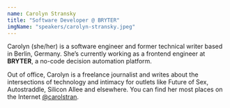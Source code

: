 ```yaml
---
name: Carolyn Stransky
title: "Software Developer @ BRYTER"
imgName: "speakers/carolyn-stransky.jpeg"
---
```


Carolyn (she/her) is a software engineer and former technical writer based in Berlin, Germany. She’s currently working as a frontend engineer at **BRYTER**, a no-code decision automation platform.

Out of office, Carolyn is a freelance journalist and writes about the intersections of technology and intimacy for outlets like Future of Sex, Autostraddle, Silicon Allee and elsewhere. You can find her most places on the Internet [@carolstran](https://twitter.com/carolstran).

